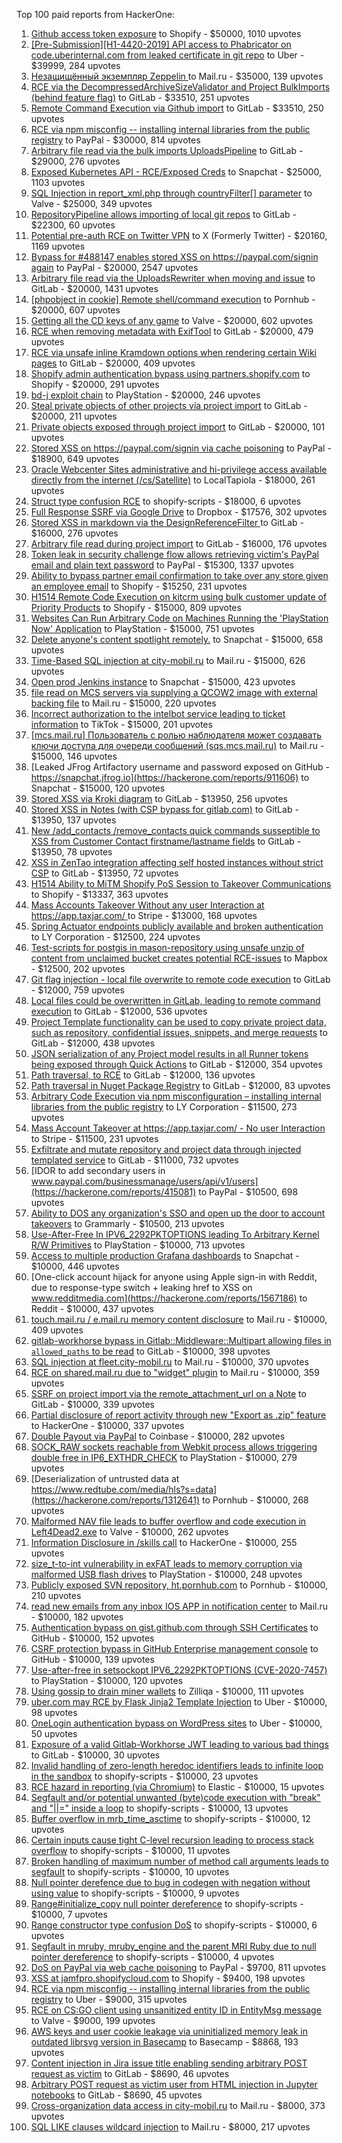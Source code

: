 Top 100 paid reports from HackerOne:

1. [Github access token exposure](https://hackerone.com/reports/1087489) to Shopify - $50000, 1010 upvotes
2. [[Pre-Submission][H1-4420-2019] API access to Phabricator on code.uberinternal.com from leaked certificate in git repo](https://hackerone.com/reports/591813) to Uber - $39999, 284 upvotes
3. [Незащищённый экземпляр Zeppelin ](https://hackerone.com/reports/992564) to Mail.ru - $35000, 139 upvotes
4. [RCE via the DecompressedArchiveSizeValidator and Project BulkImports (behind feature flag)](https://hackerone.com/reports/1609965) to GitLab - $33510, 251 upvotes
5. [Remote Command Execution via Github import](https://hackerone.com/reports/1679624) to GitLab - $33510, 250 upvotes
6. [RCE via npm misconfig -- installing internal libraries from the public registry](https://hackerone.com/reports/925585) to PayPal - $30000, 814 upvotes
7. [Arbitrary file read  via the bulk imports UploadsPipeline](https://hackerone.com/reports/1439593) to GitLab - $29000, 276 upvotes
8. [Exposed Kubernetes API - RCE/Exposed Creds](https://hackerone.com/reports/455645) to Snapchat - $25000, 1103 upvotes
9. [SQL Injection in report_xml.php through countryFilter[] parameter](https://hackerone.com/reports/383127) to Valve - $25000, 349 upvotes
10. [RepositoryPipeline allows importing of local git repos](https://hackerone.com/reports/1685822) to GitLab - $22300, 60 upvotes
11. [Potential pre-auth RCE on Twitter VPN](https://hackerone.com/reports/591295) to X (Formerly Twitter) - $20160, 1169 upvotes
12. [Bypass for #488147 enables stored XSS on https://paypal.com/signin again](https://hackerone.com/reports/510152) to PayPal - $20000, 2547 upvotes
13. [Arbitrary file read via the UploadsRewriter when moving and issue](https://hackerone.com/reports/827052) to GitLab - $20000, 1431 upvotes
14. [[phpobject in cookie] Remote shell/command execution](https://hackerone.com/reports/141956) to Pornhub - $20000, 607 upvotes
15. [Getting all the CD keys of any game](https://hackerone.com/reports/391217) to Valve - $20000, 602 upvotes
16. [RCE when removing metadata with ExifTool](https://hackerone.com/reports/1154542) to GitLab - $20000, 479 upvotes
17. [RCE via unsafe inline Kramdown options when rendering certain Wiki pages](https://hackerone.com/reports/1125425) to GitLab - $20000, 409 upvotes
18. [Shopify admin authentication bypass using partners.shopify.com](https://hackerone.com/reports/270981) to Shopify - $20000, 291 upvotes
19. [bd-j exploit chain](https://hackerone.com/reports/1379975) to PlayStation - $20000, 246 upvotes
20. [Steal private objects of other projects via project import](https://hackerone.com/reports/743953) to GitLab - $20000, 211 upvotes
21. [Private objects exposed through project import](https://hackerone.com/reports/767770) to GitLab - $20000, 101 upvotes
22. [Stored XSS on https://paypal.com/signin via cache poisoning](https://hackerone.com/reports/488147) to PayPal - $18900, 649 upvotes
23. [Oracle Webcenter Sites administrative and hi-privilege access available directly from the internet (/cs/Satellite)](https://hackerone.com/reports/170532) to LocalTapiola - $18000, 261 upvotes
24. [Struct type confusion RCE](https://hackerone.com/reports/181879) to shopify-scripts - $18000, 6 upvotes
25. [Full Response SSRF via Google Drive](https://hackerone.com/reports/1406938) to Dropbox - $17576, 302 upvotes
26. [Stored XSS in markdown via the DesignReferenceFilter ](https://hackerone.com/reports/1212067) to GitLab - $16000, 276 upvotes
27. [Arbitrary file read during project import](https://hackerone.com/reports/1132378) to GitLab - $16000, 176 upvotes
28. [Token leak in security challenge flow allows retrieving victim's PayPal email and plain text password](https://hackerone.com/reports/739737) to PayPal - $15300, 1337 upvotes
29. [Ability to bypass partner email confirmation to take over any store given an employee email](https://hackerone.com/reports/300305) to Shopify - $15250, 231 upvotes
30. [H1514 Remote Code Execution on kitcrm using bulk customer update of Priority Products](https://hackerone.com/reports/422944) to Shopify - $15000, 809 upvotes
31. [Websites Can Run Arbitrary Code on Machines Running the 'PlayStation Now' Application](https://hackerone.com/reports/873614) to PlayStation - $15000, 751 upvotes
32. [Delete anyone's content spotlight remotely.](https://hackerone.com/reports/1819832) to Snapchat - $15000, 658 upvotes
33. [Time-Based SQL injection at city-mobil.ru](https://hackerone.com/reports/868436) to Mail.ru - $15000, 626 upvotes
34. [Open prod Jenkins instance](https://hackerone.com/reports/231460) to Snapchat - $15000, 423 upvotes
35. [file read on MCS servers via supplying a QCOW2 image with external backing file](https://hackerone.com/reports/1024899) to Mail.ru - $15000, 220 upvotes
36. [Incorrect authorization to the intelbot service leading to ticket information](https://hackerone.com/reports/1328546) to TikTok - $15000, 201 upvotes
37. [[mcs.mail.ru] Пользователь с ролью наблюдателя может создавать ключи доступа для очереди сообщений (sqs.mcs.mail.ru)](https://hackerone.com/reports/1177451) to Mail.ru - $15000, 146 upvotes
38. [Leaked JFrog Artifactory  username and password exposed on GitHub - https://snapchat.jfrog.io](https://hackerone.com/reports/911606) to Snapchat - $15000, 120 upvotes
39. [Stored XSS via Kroki diagram](https://hackerone.com/reports/1731349) to GitLab - $13950, 256 upvotes
40. [Stored XSS in Notes (with CSP bypass for gitlab.com)](https://hackerone.com/reports/1481207) to GitLab - $13950, 137 upvotes
41. [New /add_contacts /remove_contacts quick commands susseptible to XSS from Customer Contact firstname/lastname fields](https://hackerone.com/reports/1578400) to GitLab - $13950, 78 upvotes
42. [XSS in ZenTao integration affecting self hosted instances without strict CSP](https://hackerone.com/reports/1542510) to GitLab - $13950, 72 upvotes
43. [H1514 Ability to MiTM Shopify PoS Session to Takeover Communications](https://hackerone.com/reports/423467) to Shopify - $13337, 363 upvotes
44. [Mass Accounts Takeover Without any user Interaction  at https://app.taxjar.com/ ](https://hackerone.com/reports/1685970) to Stripe - $13000, 168 upvotes
45. [Spring Actuator endpoints publicly available and broken authentication](https://hackerone.com/reports/838635) to LY Corporation - $12500, 224 upvotes
46. [Test-scripts for postgis in mason-repository using unsafe unzip of content from unclaimed bucket creates potential RCE-issues](https://hackerone.com/reports/329689) to Mapbox - $12500, 202 upvotes
47. [Git flag injection - local file overwrite to remote code execution](https://hackerone.com/reports/658013) to GitLab - $12000, 759 upvotes
48. [Local files could be overwritten in GitLab, leading to remote command execution](https://hackerone.com/reports/587854) to GitLab - $12000, 536 upvotes
49. [Project Template functionality can be used to copy private project data, such as repository, confidential issues, snippets, and merge requests](https://hackerone.com/reports/689314) to GitLab - $12000, 438 upvotes
50. [JSON serialization of any Project model results in all Runner tokens being exposed through Quick Actions](https://hackerone.com/reports/509924) to GitLab - $12000, 354 upvotes
51. [Path traversal, to RCE](https://hackerone.com/reports/733072) to GitLab - $12000, 136 upvotes
52. [Path traversal in Nuget Package Registry](https://hackerone.com/reports/822262) to GitLab - $12000, 83 upvotes
53. [Arbitrary Code Execution via npm misconfiguration – installing internal libraries from the public registry](https://hackerone.com/reports/1043385) to LY Corporation - $11500, 273 upvotes
54. [Mass Account Takeover at https://app.taxjar.com/ - No user Interaction](https://hackerone.com/reports/1581240) to Stripe - $11500, 231 upvotes
55. [Exfiltrate and mutate repository and project data through injected templated service](https://hackerone.com/reports/446585) to GitLab - $11000, 732 upvotes
56. [IDOR to add secondary users in www.paypal.com/businessmanage/users/api/v1/users](https://hackerone.com/reports/415081) to PayPal - $10500, 698 upvotes
57. [Ability to DOS any organization's SSO and open up the door to account takeovers](https://hackerone.com/reports/976603) to Grammarly - $10500, 213 upvotes
58. [Use-After-Free In IPV6_2292PKTOPTIONS leading To Arbitrary Kernel R/W Primitives](https://hackerone.com/reports/826026) to PlayStation - $10000, 713 upvotes
59. [Access to multiple production Grafana dashboards](https://hackerone.com/reports/663628) to Snapchat - $10000, 446 upvotes
60. [One-click account hijack for anyone using Apple sign-in with Reddit, due to response-type switch + leaking href to XSS on www.redditmedia.com](https://hackerone.com/reports/1567186) to Reddit - $10000, 437 upvotes
61. [touch.mail.ru / e.mail.ru memory content disclosure](https://hackerone.com/reports/513236) to Mail.ru - $10000, 409 upvotes
62. [gitlab-workhorse bypass in Gitlab::Middleware::Multipart allowing files in `allowed_paths` to be read](https://hackerone.com/reports/850447) to GitLab - $10000, 398 upvotes
63. [SQL injection at fleet.city-mobil.ru](https://hackerone.com/reports/881901) to Mail.ru - $10000, 370 upvotes
64. [RCE on shared.mail.ru due to "widget" plugin](https://hackerone.com/reports/518637) to Mail.ru - $10000, 359 upvotes
65. [SSRF on project import via the remote_attachment_url on a Note](https://hackerone.com/reports/826361) to GitLab - $10000, 339 upvotes
66. [Partial disclosure of report activity through new "Export as .zip" feature](https://hackerone.com/reports/182358) to HackerOne - $10000, 337 upvotes
67. [Double Payout via PayPal](https://hackerone.com/reports/307239) to Coinbase - $10000, 282 upvotes
68. [SOCK_RAW sockets reachable from Webkit process allows triggering double free in IP6_EXTHDR_CHECK](https://hackerone.com/reports/943231) to PlayStation - $10000, 279 upvotes
69. [Deserialization of untrusted data at https://www.redtube.com/media/hls?s=data](https://hackerone.com/reports/1312641) to Pornhub - $10000, 268 upvotes
70. [Malformed NAV file leads to buffer overflow and code execution in Left4Dead2.exe](https://hackerone.com/reports/542180) to Valve - $10000, 262 upvotes
71. [Information Disclosure in /skills call](https://hackerone.com/reports/188719) to HackerOne - $10000, 255 upvotes
72. [size_t-to-int vulnerability in exFAT leads to memory corruption via malformed USB flash drives](https://hackerone.com/reports/1340942) to PlayStation - $10000, 248 upvotes
73. [Publicly exposed SVN repository, ht.pornhub.com](https://hackerone.com/reports/72243) to Pornhub - $10000, 210 upvotes
74. [read new emails from any inbox IOS APP in notification center](https://hackerone.com/reports/977212) to Mail.ru - $10000, 182 upvotes
75. [Authentication bypass on gist.github.com through SSH Certificates](https://hackerone.com/reports/1901040) to GitHub - $10000, 152 upvotes
76. [CSRF protection bypass in GitHub Enterprise management console](https://hackerone.com/reports/1497169) to GitHub - $10000, 139 upvotes
77. [Use-after-free in setsockopt IPV6_2292PKTOPTIONS (CVE-2020-7457)](https://hackerone.com/reports/1441103) to PlayStation - $10000, 120 upvotes
78. [Using gossip to drain miner wallets](https://hackerone.com/reports/1058879) to Zilliqa - $10000, 111 upvotes
79. [uber.com may RCE by Flask Jinja2 Template Injection](https://hackerone.com/reports/125980) to Uber - $10000, 98 upvotes
80. [OneLogin authentication bypass on WordPress sites](https://hackerone.com/reports/136169) to Uber - $10000, 50 upvotes
81. [Exposure of a valid Gitlab-Workhorse JWT leading to various bad things](https://hackerone.com/reports/1040786) to GitLab - $10000, 30 upvotes
82. [Invalid handling of zero-length heredoc identifiers leads to infinite loop in the sandbox](https://hackerone.com/reports/187305) to shopify-scripts - $10000, 23 upvotes
83. [RCE hazard in reporting (via Chromium)](https://hackerone.com/reports/1168765) to Elastic - $10000, 15 upvotes
84. [Segfault and/or potential unwanted (byte)code execution with "break" and "||=" inside a loop](https://hackerone.com/reports/183356) to shopify-scripts - $10000, 13 upvotes
85. [Buffer overflow in mrb_time_asctime](https://hackerone.com/reports/188326) to shopify-scripts - $10000, 12 upvotes
86. [Certain inputs cause tight C-level recursion leading to process stack overflow](https://hackerone.com/reports/189633) to shopify-scripts - $10000, 11 upvotes
87. [Broken handling of maximum number of method call arguments leads to segfault](https://hackerone.com/reports/182484) to shopify-scripts - $10000, 10 upvotes
88. [Null pointer derefence due to bug in codegen with negation without using value](https://hackerone.com/reports/187536) to shopify-scripts - $10000, 9 upvotes
89. [Range#initialize_copy null pointer dereference](https://hackerone.com/reports/181685) to shopify-scripts - $10000, 7 upvotes
90. [Range constructor type confusion DoS](https://hackerone.com/reports/181910) to shopify-scripts - $10000, 6 upvotes
91. [Segfault in mruby, mruby_engine and the parent MRI Ruby due to null pointer dereference](https://hackerone.com/reports/181828) to shopify-scripts - $10000, 4 upvotes
92. [DoS on PayPal via web cache poisoning](https://hackerone.com/reports/622122) to PayPal - $9700, 811 upvotes
93. [XSS at jamfpro.shopifycloud.com](https://hackerone.com/reports/1444682) to Shopify - $9400, 198 upvotes
94. [RCE via npm misconfig -- installing internal libraries from the public registry](https://hackerone.com/reports/1007014) to Uber - $9000, 315 upvotes
95. [RCE on CS:GO client using unsanitized entity ID in EntityMsg message](https://hackerone.com/reports/584603) to Valve - $9000, 199 upvotes
96. [AWS keys and user cookie leakage via uninitialized memory leak in outdated librsvg version in Basecamp](https://hackerone.com/reports/2107680) to Basecamp - $8868, 193 upvotes
97. [Content injection in Jira issue title enabling sending arbitrary POST request as victim](https://hackerone.com/reports/1533976) to GitLab - $8690, 46 upvotes
98. [Arbitrary POST request as victim user from HTML injection in Jupyter notebooks](https://hackerone.com/reports/1409788) to GitLab - $8690, 45 upvotes
99. [Cross-organization data access in city-mobil.ru](https://hackerone.com/reports/863983) to Mail.ru - $8000, 373 upvotes
100. [SQL LIKE clauses wildcard injection](https://hackerone.com/reports/852306) to Mail.ru - $8000, 217 upvotes
